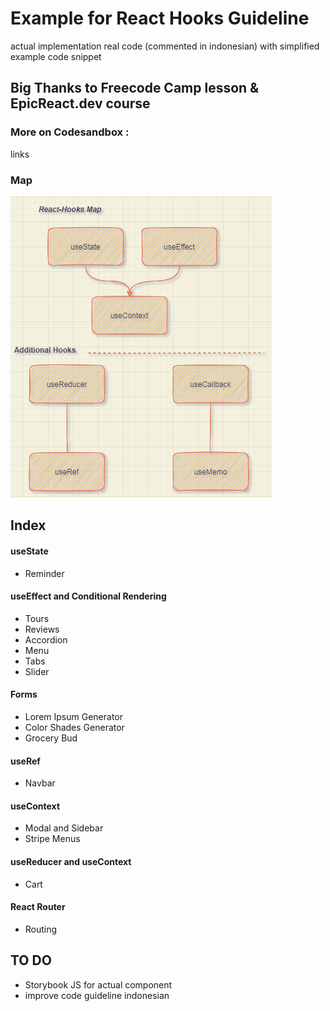 # Example for React Hooks Guideline
actual implementation real code (commented in indonesian) with simplified example code snippet


## Big Thanks to Freecode Camp lesson & EpicReact.dev course


### More on Codesandbox :
links

### Map
![map](src/assets/map.png)

## Index

#### useState

- Reminder

#### useEffect and Conditional Rendering

- Tours
- Reviews
- Accordion
- Menu
- Tabs
- Slider

#### Forms

- Lorem Ipsum Generator
- Color Shades Generator
- Grocery Bud

#### useRef

- Navbar

#### useContext

- Modal and Sidebar
- Stripe Menus

#### useReducer and useContext

- Cart

#### React Router

- Routing

## TO DO

- Storybook JS for actual component
- improve code guideline indonesian
